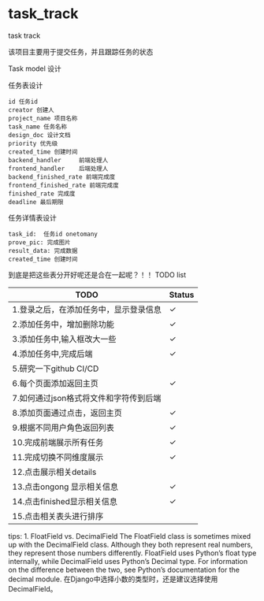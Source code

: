 # task_track
task track

该项目主要用于提交任务，并且跟踪任务的状态

Task model 设计

任务表设计
```
id 任务id 
creator 创建人 
project_name 项目名称
task_name 任务名称
design_doc 设计文档
priority 优先级
created_time 创建时间
backend_handler     前端处理人
frontend_handler    后端处理人
backend_finished_rate 前端完成度
frontend_finished_rate 前端完成度
finished_rate 完成度
deadline 最后期限
```

任务详情表设计
```
task_id:  任务id onetomany
prove_pic: 完成图片
result_data: 完成数据
created_time 创建时间
```


到底是把这些表分开好呢还是合在一起呢？！！
TODO list

|TODO|Status|
|-|-|
|1.登录之后，在添加任务中，显示登录信息|✓|
|2.添加任务中，增加删除功能|✓|
|3.添加任务中,输入框改大一些|✓|
|4.添加任务中,完成后端|✓|
|5.研究一下github CI/CD||
|6.每个页面添加返回主页|✓|
|7.如何通过json格式将文件和字符传到后端||
|8.添加页面通过点击，返回主页|✓|
|9.根据不同用户角色返回列表|✓|
|10.完成前端展示所有任务|✓|
|11.完成切换不同维度展示|✓|
|12.点击展示相关details||
|13.点击ongong 显示相关信息|✓|
|14.点击finished显示相关信息|✓|
|15.点击相关表头进行排序||

tips:
1. 
FloatField vs. DecimalField
The FloatField class is sometimes mixed up with the DecimalField class. Although they both represent real numbers, they represent those numbers differently. FloatField uses Python’s float type internally, while DecimalField uses Python’s Decimal type. For information on the difference between the two, see Python’s documentation for the decimal module.
在Django中选择小数的类型时，还是建议选择使用DecimalField。
